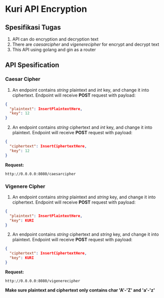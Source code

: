 # Kuri API Encryption

## Spesifikasi Tugas
1. API can do encryption and decryption text
2. There are _caesarcipher_ and _vigenerecipher_ for encrypt and decrypt text
3. This API using golang and gin as a router

## API Spesification

### Caesar Cipher
1. An endpoint contains _string_ plaintext and _int_ key, and change it into ciphertext. Endpoint will receive **POST** request with payload:
```JSON
{
  "plaintext": InsertPlaintextHere,
  "key": 12
}
```

2. An endpoint contains _string_ ciphertext and _int_ key, and change it into plaintext. Endpoint will receive **POST** request with payload:
```JSON
{
  "ciphertext": InsertCiphertextHere,
  "key": 12
}
```

**Request:**
```
http://0.0.0.0:8080/caesarcipher
```

### Vigenere Cipher
1. An endpoint contains _string_ plaintext and _string_ key, and change it into ciphertext. Endpoint will receive **POST** request with payload:
```JSON
{
  "plaintext": InsertPlaintextHere,
  "key": KURI
}
```

2. An endpoint contains _string_ ciphertext and _string_ key, and change it into plaintext. Endpoint will receive **POST** request with payload:
```JSON
{
  "ciphertext": InsertCiphertextHere,
  "key": KURI
}
```

**Request:**
```
http://0.0.0.0:8080/vigenerecipher
```

**Make sure plaintext and ciphertext only contains char 'A'-'Z' and 'a'-'z'**